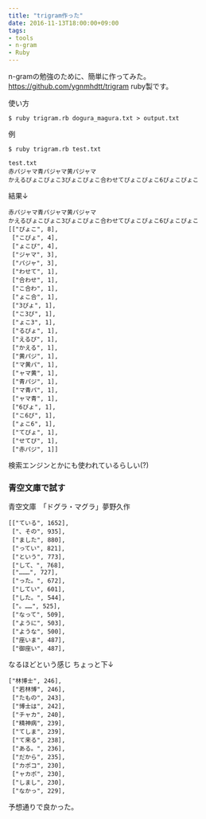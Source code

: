```yaml
---
title: "trigram作った"
date: 2016-11-13T18:00:00+09:00
tags:
- tools
- n-gram
- Ruby
---
```


n-gramの勉強のために、簡単に作ってみた。
https://github.com/ygnmhdtt/trigram
ruby製です。

<!--more-->

使い方

```
$ ruby trigram.rb dogura_magura.txt > output.txt
```

例

```
$ ruby trigram.rb test.txt
```

```
test.txt
赤パジャマ青パジャマ黄パジャマ
かえるぴょこぴょこ3ぴょこぴょこ合わせてぴょこぴょこ6ぴょこぴょこ
```

結果↓

```
赤パジャマ青パジャマ黄パジャマ
かえるぴょこぴょこ3ぴょこぴょこ合わせてぴょこぴょこ6ぴょこぴょこ
[["ぴょこ", 8],
 ["こぴょ", 4],
 ["ょこぴ", 4],
 ["ジャマ", 3],
 ["パジャ", 3],
 ["わせて", 1],
 ["合わせ", 1],
 ["こ合わ", 1],
 ["ょこ合", 1],
 ["3ぴょ", 1],
 ["こ3ぴ", 1],
 ["ょこ3", 1],
 ["るぴょ", 1],
 ["えるぴ", 1],
 ["かえる", 1],
 ["黄パジ", 1],
 ["マ黄パ", 1],
 ["ャマ黄", 1],
 ["青パジ", 1],
 ["マ青パ", 1],
 ["ャマ青", 1],
 ["6ぴょ", 1],
 ["こ6ぴ", 1],
 ["ょこ6", 1],
 ["てぴょ", 1],
 ["せてぴ", 1],
 ["赤パジ", 1]]
```

検索エンジンとかにも使われているらしい(?)

### 青空文庫で試す

青空文庫　「ドグラ・マグラ」夢野久作

```
[["ている", 1652],
 ["、その", 935],
 ["ました", 880],
 ["ってい", 821],
 ["という", 773],
 ["して、", 768],
 ["………", 727],
 ["った。", 672],
 ["してい", 601],
 ["した。", 544],
 ["。……", 525],
 ["なって", 509],
 ["ように", 503],
 ["ような", 500],
 ["座いま", 487],
 ["御座い", 487],
```

なるほどという感じ
ちょっと下↓

```
["林博士", 246],
 ["若林博", 246],
 ["たもの", 243],
 ["博士は", 242],
 ["チャカ", 240],
 ["精神病", 239],
 ["てしま", 239],
 ["て来る", 238],
 ["ある。", 236],
 ["だから", 235],
 ["カポコ", 230],
 ["ャカポ", 230],
 ["しまし", 230],
 ["なかっ", 229],
```

予想通りで良かった。
